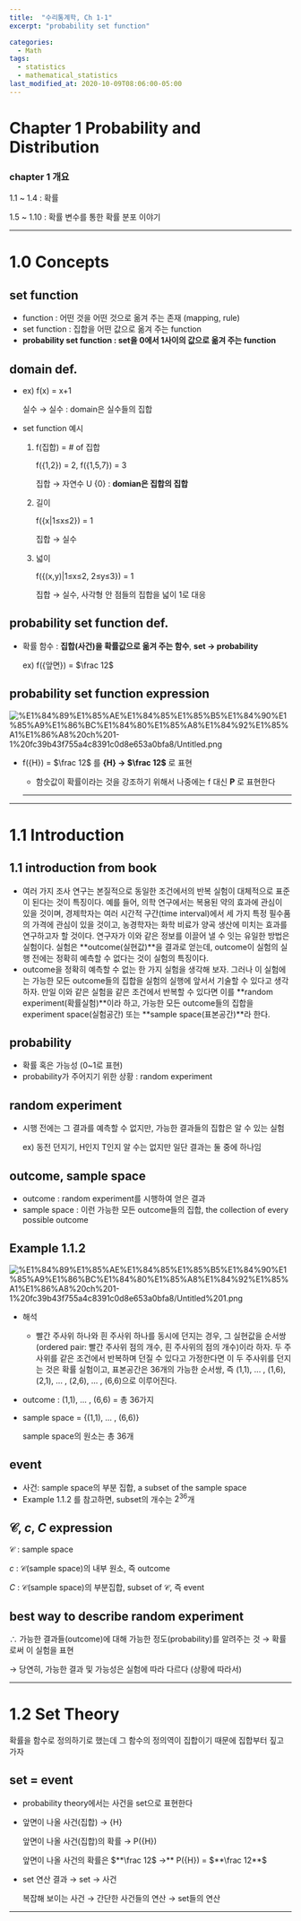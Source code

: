 ```yaml
---
title:  "수리통계학, Ch 1-1"
excerpt: "probability set function"

categories:
  - Math
tags:
  - statistics
  - mathematical_statistics
last_modified_at: 2020-10-09T08:06:00-05:00
---
```



# Chapter 1 Probability and Distribution

### chapter 1 개요

1.1 ~ 1.4 : 확률

1.5 ~ 1.10 : 확률 변수를 통한 확률 분포 이야기

---

# 1.0 Concepts

## set function

- function : 어떤 것을 어떤 것으로 옮겨 주는 존재 (mapping, rule)
- set function : 집합을 어떤 값으로 옮겨 주는 function
- **probability set function : set을 0에서 1사이의 값으로 옮겨 주는 function**

## domain def.

- ex) f(x) = x+1

    실수 → 실수 : domain은 실수들의 집합

- set function 예시
    1. f(집합) = # of 집합

        f({1,2}) = 2, f({1,5,7}) = 3

        집합 → 자연수 U {0} : **domian은 집합의 집합**

    2. 길이

        f({x|1≤x≤2}) = 1 

        집합 → 실수 

    3. 넓이

        f({(x,y)|1≤x≤2, 2≤y≤3}) = 1

        집합 → 실수, 사각형 안 점들의 집합을 넓이 1로 대응

## probability set function def.

- 확률 함수 : **집합(사건)을 확률값으로 옮겨 주는 함수**, **set → probability**

    ex) f({앞면}) = $\frac 12$ 

## probability set function expression

![%E1%84%89%E1%85%AE%E1%84%85%E1%85%B5%E1%84%90%E1%85%A9%E1%86%BC%E1%84%80%E1%85%A8%E1%84%92%E1%85%A1%E1%86%A8%20ch%201-1%20fc39b43f755a4c8391c0d8e653a0bfa8/Untitled.png](%E1%84%89%E1%85%AE%E1%84%85%E1%85%B5%E1%84%90%E1%85%A9%E1%86%BC%E1%84%80%E1%85%A8%E1%84%92%E1%85%A1%E1%86%A8%20ch%201-1%20fc39b43f755a4c8391c0d8e653a0bfa8/Untitled.png)

- f({H}) = $\frac 12$  를 **{H} → $\frac 12$**  로 표현
    - 함숫값이 확률이라는 것을 강조하기 위해서 나중에는 f 대신 **P** 로 표현한다

    ---

---

# 1.1 Introduction

## 1.1 introduction from book

- 여러 가지 조사 연구는 본질적으로 동일한 조건에서의 반복 실험이 대체적으로 표준이 된다는 것이 특징이다. 예를 들어, 의학 연구에서는 복용된 약의 효과에 관심이 있을 것이며, 경제학자는 여러 시간적 구간(time interval)에서 세 가지 특정 필수품의 가격에 관심이 있을 것이고, 농경학자는 화학 비료가 양곡 생산에 미치는 효과를 연구하고자 할 것이다. 연구자가 이와 같은 정보를 이끌어 낼 수 잇는 유일한 방법은 실험이다. 실험은 **outcome(실현값)**을 결과로 얻는데, outcome이 실험의 실행 전에는 정확히 예측할 수 없다는 것이 실험의 특징이다.
- outcome을 정확히 예측할 수 없는 한 가지 실험을 생각해 보자. 그러나 이 실험에는 가능한 모든 outcome들의 집합을 실험의 실행에 앞서서 기술할 수 있다고 생각하자. 만일 이와 같은 실험을 같은 조건에서 반복할 수 있다면 이를 **random experiment(확률실험)**이라 하고, 가능한 모든 outcome들의 집합을 experiment space(실험공간) 또는 **sample space(표본공간)**라 한다.

## probability

- 확률 혹은 가능성 (0~1로 표현)
- probability가 주어지기 위한 상황 : random experiment

## random experiment

- 시행 전에는 그 결과를 예측할 수 없지만, 가능한 결과들의 집합은 알 수 있는 실험

    ex) 동전 던지기, H인지 T인지 알 수는 없지만 일단 결과는 둘 중에 하나임

## outcome, sample space

- outcome : random experiment를 시행하여 얻은 결과
- sample space : 이런 가능한 모든 outcome들의 집합, the collection of every possible outcome

## Example 1.1.2

![%E1%84%89%E1%85%AE%E1%84%85%E1%85%B5%E1%84%90%E1%85%A9%E1%86%BC%E1%84%80%E1%85%A8%E1%84%92%E1%85%A1%E1%86%A8%20ch%201-1%20fc39b43f755a4c8391c0d8e653a0bfa8/Untitled%201.png](%E1%84%89%E1%85%AE%E1%84%85%E1%85%B5%E1%84%90%E1%85%A9%E1%86%BC%E1%84%80%E1%85%A8%E1%84%92%E1%85%A1%E1%86%A8%20ch%201-1%20fc39b43f755a4c8391c0d8e653a0bfa8/Untitled%201.png)

- 해석
    - 빨간 주사위 하나와 흰 주사위 하나를 동시에 던지는 경우, 그 실현값을 순서쌍(ordered pair: 빨간 주사위 점의 개수, 흰 주사위의 점의 개수)이라 하자. 두 주사위를 같은 조건에서 반복하며 던질 수 있다고 가정한다면 이 두 주사위를 던지는 것은 확률 실험이고, 표본공간은 36개의 가능한 순서쌍, 즉 (1,1), ... , (1,6), (2,1), ... , (2,6), ... , (6,6)으로 이루어진다.
- outcome : (1,1), ... , (6,6) = 총 36가지
- sample space = {(1,1), ... , (6,6)}

    sample space의 원소는 총 36개

## event

- 사건: sample space의 부분 집합, a subset of the sample space
- Example 1.1.2 를 참고하면, subset의 개수는 $2^{36}$개

## $\mathcal{C}$, $c$, $C$ expression

$\mathcal{C}$ : sample space

$c$ : $\mathcal{C}$(sample space)의 내부 원소, 즉 outcome

$C$ : $\mathcal{C}$(sample space)의 부분집합, subset of $\mathcal{C}$, 즉 event

## best way to describe random experiment

$\therefore$ 가능한 결과들(outcome)에 대해 가능한 정도(probability)를 알려주는 것 → 확률로써 이 실험을 표현

→ 당연히, 가능한 결과 및 가능성은 실험에 따라 다르다 (상황에 따라서)

---

# 1.2 Set Theory

확률을 함수로 정의하기로 했는데 그 함수의 정의역이 집합이기 때문에 집합부터 짚고 가자

## set = event

- probability theory에서는 사건을 set으로 표현한다
- 앞면이 나올 사건(집합) → {H}

    앞면이 나올 사건(집합)의 확률 → P({H}) 

    앞면이 나올 사건의 확률은 $**\frac 12$  →** P({H}) = $**\frac 12**$ 

- set 연산 결과 → set → 사건

    복잡해 보이는 사건 → 간단한 사건들의 연산 → set들의 연산

---